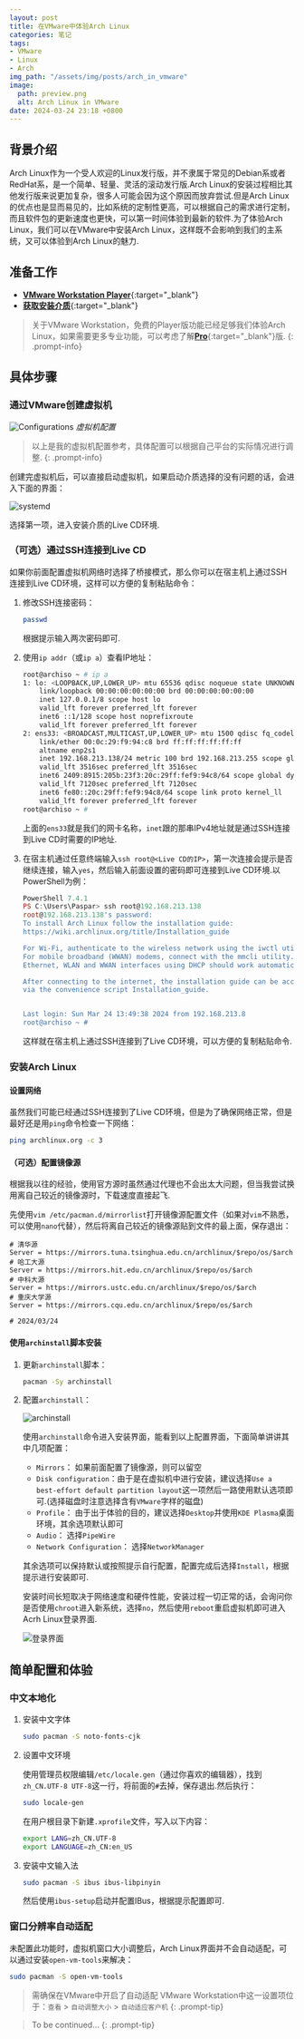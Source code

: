 ```yaml
---
layout: post
title: 在VMware中体验Arch Linux
categories: 笔记
tags:
- VMware
- Linux
- Arch
img_path: "/assets/img/posts/arch_in_vmware"
image:
  path: preview.png
  alt: Arch Linux in VMware
date: 2024-03-24 23:18 +0800
---
```

## 背景介绍

Arch Linux作为一个受人欢迎的Linux发行版，并不隶属于常见的Debian系或者RedHat系，是一个简单、轻量、灵活的滚动发行版.Arch Linux的安装过程相比其他发行版来说更加复杂，很多人可能会因为这个原因而放弃尝试.但是Arch Linux的优点也是显而易见的，比如系统的定制性更高，可以根据自己的需求进行定制，而且软件包的更新速度也更快，可以第一时间体验到最新的软件.为了体验Arch Linux，我们可以在VMware中安装Arch Linux，这样既不会影响到我们的主系统，又可以体验到Arch Linux的魅力.

## 准备工作

- [**VMware Workstation Player**](https://www.vmware.com/content/vmware/vmware-published-sites/us/products/workstation-player/workstation-player-evaluation.html.html){:target="_blank"}
- [**获取安装介质**](https://archlinux.org/download/){:target="_blank"}

> 关于VMware Workstation，免费的Player版功能已经足够我们体验Arch Linux，如果需要更多专业功能，可以考虑了解[**Pro**](https://store-us.vmware.com/compare_workstation){:target="_blank"}版.
{: .prompt-info}

## 具体步骤

### 通过VMware创建虚拟机

![Configurations](Configurations.png)
_虚拟机配置_

> 以上是我的虚拟机配置参考，具体配置可以根据自己平台的实际情况进行调整.
{: .prompt-info}

创建完虚拟机后，可以直接启动虚拟机，如果启动介质选择的没有问题的话，会进入下面的界面：

![systemd](systemd.png)

选择第一项，进入安装介质的Live CD环境.

### （可选）通过SSH连接到Live CD

如果你前面配置虚拟机网络时选择了桥接模式，那么你可以在宿主机上通过SSH连接到Live CD环境，这样可以方便的复制粘贴命令：

1. 修改SSH连接密码：

   ```bash
   passwd
   ```

   根据提示输入两次密码即可.

2. 使用`ip addr`（或`ip a`）查看IP地址：

   ```bash
   root@archiso ~ # ip a
   1: lo: <LOOPBACK,UP,LOWER_UP> mtu 65536 qdisc noqueue state UNKNOWN group default qlen 1000
       link/loopback 00:00:00:00:00:00 brd 00:00:00:00:00:00
       inet 127.0.0.1/8 scope host lo
       valid_lft forever preferred_lft forever
       inet6 ::1/128 scope host noprefixroute
       valid_lft forever preferred_lft forever
   2: ens33: <BROADCAST,MULTICAST,UP,LOWER_UP> mtu 1500 qdisc fq_codel state UP group default qlen 1000
       link/ether 00:0c:29:f9:94:c8 brd ff:ff:ff:ff:ff:ff
       altname enp2s1
       inet 192.168.213.138/24 metric 100 brd 192.168.213.255 scope global dynamic ens33
       valid_lft 3516sec preferred_lft 3516sec
       inet6 2409:8915:205b:23f3:20c:29ff:fef9:94c8/64 scope global dynamic mngtmpaddr noprefixroute
       valid_lft 7120sec preferred_lft 7120sec
       inet6 fe80::20c:29ff:fef9:94c8/64 scope link proto kernel_ll
       valid_lft forever preferred_lft forever
   root@archiso ~ # 
   ```

   上面的`ens33`就是我们的网卡名称，`inet`跟的那串IPv4地址就是通过SSH连接到Live CD时需要的IP地址.

3. 在宿主机通过任意终端输入`ssh root@<Live CD的IP>`，第一次连接会提示是否继续连接，输入`yes`，然后输入前面设置的密码即可连接到Live CD环境.以PowerShell为例：

   ```powershell
   PowerShell 7.4.1
   PS C:\Users\Paspar> ssh root@192.168.213.138
   root@192.168.213.138's password:
   To install Arch Linux follow the installation guide:
   https://wiki.archlinux.org/title/Installation_guide

   For Wi-Fi, authenticate to the wireless network using the iwctl utility.
   For mobile broadband (WWAN) modems, connect with the mmcli utility.
   Ethernet, WLAN and WWAN interfaces using DHCP should work automatically.

   After connecting to the internet, the installation guide can be accessed
   via the convenience script Installation_guide.


   Last login: Sun Mar 24 13:49:38 2024 from 192.168.213.8
   root@archiso ~ #
   ```

   这样就在宿主机上通过SSH连接到了Live CD环境，可以方便的复制粘贴命令.

### 安装Arch Linux

#### 设置网络

虽然我们可能已经通过SSH连接到了Live CD环境，但是为了确保网络正常，但是最好还是用`ping`命令检查一下网络：

```bash
ping archlinux.org -c 3
```

#### （可选）配置镜像源

根据我以往的经验，使用官方源时虽然通过代理也不会出太大问题，但当我尝试换用离自己较近的镜像源时，下载速度直接起飞.

先使用`vim /etc/pacman.d/mirrorlist`打开镜像源配置文件（如果对`vim`不熟悉，可以使用`nano`代替），然后将离自己较近的镜像源贴到文件的最上面，保存退出：

```url
# 清华源
Server = https://mirrors.tuna.tsinghua.edu.cn/archlinux/$repo/os/$arch
# 哈工大源
Server = https://mirrors.hit.edu.cn/archlinux/$repo/os/$arch
# 中科大源
Server = https://mirrors.ustc.edu.cn/archlinux/$repo/os/$arch
# 重庆大学源
Server = https://mirrors.cqu.edu.cn/archlinux/$repo/os/$arch

# 2024/03/24
```

#### 使用`archinstall`脚本安装

1. 更新`archinstall`脚本：

   ```bash
   pacman -Sy archinstall
   ```

2. 配置`archinstall`：

   ![archinstall](archinstall.png)

   使用`archinstall`命令进入安装界面，能看到以上配置界面，下面简单讲讲其中几项配置：

   - `Mirrors`： 如果前面配置了镜像源，则可以留空
   - `Disk configuration`：由于是在虚拟机中进行安装，建议选择`Use a best-effort default partition layout`这一项然后一路使用默认选项即可.(选择磁盘时注意选择含有`VMware`字样的磁盘)
   - `Profile`： 由于出于体验的目的，建议选择`Desktop`并使用`KDE Plasma`桌面环境，其余选项默认即可
   - `Audio`： 选择`PipeWire`
   - `Network Configuration`： 选择`NetworkManager`

   其余选项可以保持默认或按照提示自行配置，配置完成后选择`Install`，根据提示进行安装即可.

   安装时间长短取决于网络速度和硬件性能，安装过程一切正常的话，会询问你是否使用`chroot`进入新系统，选择`no`，然后使用`reboot`重启虚拟机即可进入Acrh Linux登录界面.

   ![登录界面](sddm.png)

## 简单配置和体验

### 中文本地化

1. 安装中文字体

   ```bash
   sudo pacman -S noto-fonts-cjk
   ```

2. 设置中文环境

   使用管理员权限编辑`/etc/locale.gen`（通过你喜欢的编辑器），找到`zh_CN.UTF-8 UTF-8`这一行，将前面的`#`去掉，保存退出.然后执行：

   ```bash
   sudo locale-gen
   ```

   在用户根目录下新建`.xprofile`文件，写入以下内容：

   ```bash
   export LANG=zh_CN.UTF-8
   export LANGUAGE=zh_CN:en_US
   ```

3. 安装中文输入法

   ```bash
   sudo pacman -S ibus ibus-libpinyin
   ```

   然后使用`ibus-setup`启动并配置IBus，根据提示配置即可.

### 窗口分辨率自动适配

未配置此功能时，虚拟机窗口大小调整后，Arch Linux界面并不会自动适配，可以通过安装`open-vm-tools`来解决：

```bash
sudo pacman -S open-vm-tools
```

> 需确保在VMware中开启了自动适配
> VMware Workstation中这一设置项位于：`查看` > `自动调整大小` > `自动适应客户机`
{: .prompt-tip}



> To be continued...
{: .prompt-tip}